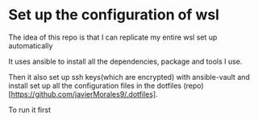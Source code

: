 # Set up the configuration of wsl

The idea of this repo is that I can replicate my entire wsl set up automatically

It uses ansible to install all the dependencies, package and tools I use.

Then it also set up ssh keys(which are encrypted) with ansible-vault and install set up all the configuration files in the dotfiles (repo)[https://github.com/javierMorales9/.dotfiles].

To run it first
